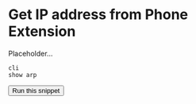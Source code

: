 # Get IP address from Phone Extension

Placeholder...

```
cli
show arp
```
<button type="button" class="btn btn-primary btn-sm" onclick="runSnippetInTab('vqfx1', 0)">Run this snippet</button>



